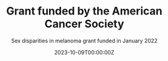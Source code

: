 ---
title: 'Grant funded by the American Cancer Society'
subtitle: 'Sex disparities in melanoma grant funded in January 2022'
summary: 'The ACS has funded our research on sex disparities in melanoma'

authors:
- admin
tags:
- News
categories:
- Papers
date: "2023-10-09T00:00:00Z"
lastmod: "2023-10-09T00:00:00Z"
featured: false
draft: false

# Featured image
# To use, add an image named `featured.jpg/png` to your page's folder.
# Placement options: 1 = Full column width, 2 = Out-set, 3 = Screen-width
# Focal point options: Smart, Center, TopLeft, Top, TopRight, Left, Right, BottomLeft, Bottom, BottomRight


# Projects (optional).
#   Associate this post with one or more of your projects.
#   Simply enter your project's folder or file name without extension.
#   E.g. `projects = ["internal-project"]` references `content/project/deep-learning/index.md`.
#   Otherwise, set `projects = []`.
projects: []
---